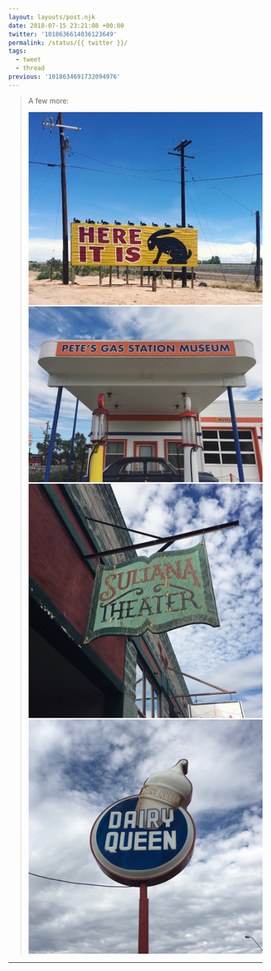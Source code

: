 ```yaml
---
layout: layouts/post.njk
date: 2018-07-15 23:21:08 +00:00
twitter: '1018636614036123649'
permalink: /status/{{ twitter }}/
tags: 
  - tweet
  - thread
previous: '1018634691732094976'
---
```


> A few more: 
> 
> ![A yellow billboard with “Here it is” in red letters and a painted black jackrabbit](/img/1018636614036123649-DiLsgdOU8AAv3lm.jpg)
> ![Pete’s has station Museum with vintage gas pumps and vintage car out front](/img/1018636614036123649-DiLsgdOU8AEkt_N.jpg)
> ![An old sign shaped like a book that reads “Sultana Theater”](/img/1018636614036123649-DiLsgdPUcAATPGJ.jpg)
> ![A vintage Dairy Queen sign with a painted ice cream cone](/img/1018636614036123649-DiLsgdOUEAE_TJA.jpg)


---
